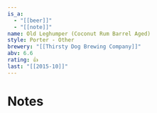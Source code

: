 ```yaml
---
is_a:
  - "[[beer]]"
  - "[[note]]"
name: Old Leghumper (Coconut Rum Barrel Aged)
style: Porter - Other
brewery: "[[Thirsty Dog Brewing Company]]"
abv: 6.6
rating: 👍
last: "[[2015-10]]"
---
```

# Notes

